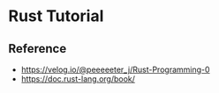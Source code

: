 # Rust Tutorial

## Reference
- https://velog.io/@peeeeeter_j/Rust-Programming-0
- https://doc.rust-lang.org/book/

